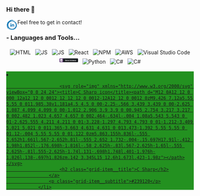 ### Hi there 👋

<a href="https://www.linkedin.com/in/alvaro-raposo/">
  <img align="left" alt="Linkedin" width="30px" src="https://github.com/alvaroraposo/alvaroraposo/blob/master/linkedinlogo.png" />
</a>
Feel free to get in contact!

### - Languages and Tools...

<p align="center">
 <img src="https://simpleicons.org/icons/html5.svg" width="50" alt="HTML" style="vertical-align:top; margin:4px"/>
 <img src="https://simpleicons.org/icons/javascript.svg" width="50" alt="JS" style="vertical-align:top; margin:4px"/>
 <img src="https://simpleicons.org/icons/css3.svg" width="50" alt="JS" style="vertical-align:top; margin:4px"/>
 <img src="https://simpleicons.org/icons/react.svg" width="50" alt="React" style="vertical-align:top; margin:4px"/>
 <img src="https://simpleicons.org/icons/npm.svg" width="50" alt="NPM" style="vertical-align:top; margin:4px"/>
 <img src="https://simpleicons.org/icons/amazonaws.svg" width="50" alt="AWS" style="vertical-align:top; margin:4px"/> 
 <img src="https://simpleicons.org/icons/visualstudiocode.svg" width="50" alt="Visual Studio Code" style="vertical-align:top; margin:4px"/>
 <img src="https://raw.githubusercontent.com/8bithemant/8bithemant/master/svg/dev/misc/datascience.svg" width="50" alt="Data Science" style="vertical-align:top; margin:4px">
 <img src="https://simpleicons.org/icons/python.svg" width="50" alt="Python" style="vertical-align:top; margin:4px"> 
 <img src="https://simpleicons.org/icons/dot-net.svg" width="50" alt="C#" style="vertical-align:top; margin:4px">
 <img src="https://simpleicons.org/icons/csharp.svg" width="50" alt="C#" style="vertical-align:top; margin:4px">  
  <li class="grid-item grid-item--light" style="background-color: rgb(35, 145, 32); --order-alpha: 200; --order-relevance:21;">
                    <a class="grid-item__link" href="/icons/csharp.svg" download="">
                        
                        <svg role="img" xmlns="http://www.w3.org/2000/svg" viewBox="0 0 24 24"><title>C Sharp icon</title><path d="M12 0A12 12 0 000 12a12 12 0 0012 12 12 12 0 0012-12A12 12 0 0012 0zM9.426 7.12a5.55 5.55 0 011.985.38v1.181a4.5 4.5 0 00-2.25-.566 3.439 3.439 0 00-2.625 1.087 4.099 4.099 0 00-1.012 2.906 3.9 3.9 0 00.945 2.754 3.217 3.217 0 002.482 1.023 4.657 4.657 0 002.464-.634l-.004 1.08a5.543 5.543 0 01-2.625.555 4.211 4.211 0 01-3.228-1.297 4.793 4.793 0 01-1.212-3.409 5.021 5.021 0 011.365-3.663 4.631 4.631 0 013.473-1.392 5.55 5.55 0 01.12-.004 5.55 5.55 0 01.122 0zm5.863.155h.836l-.555 2.652h1.661l.567-2.652h.81l-.555 2.652 1.732-.004-.15.697H17.91l-.412 1.98h1.852l-.176.698h-1.816l-.58 2.625h-.83l.567-2.625h-1.65l-.555 2.625h-.81l.555-2.625h-1.74l.131-.698h1.748l.401-1.976h-1.826l.138-.697h1.826zm.142 3.345L15 12.6h1.673l.423-1.98z"></path></svg>
                        <h2 class="grid-item__title">C Sharp</h2>
                    </a>
                    <p class="grid-item__subtitle">#239120</p>
                </li>
</p>
<!--
**alvaroraposo/alvaroraposo** is a ✨ _special_ ✨ repository because its `README.md` (this file) appears on your GitHub profile.

Here are some ideas to get you started:

- 🔭 I’m currently working on ...
- 🌱 I’m currently learning ...
- 👯 I’m looking to collaborate on ...
- 🤔 I’m looking for help with ...
- 💬 Ask me about ...
- 📫 How to reach me: ...
- 😄 Pronouns: ...
- ⚡ Fun fact: ...
-->
